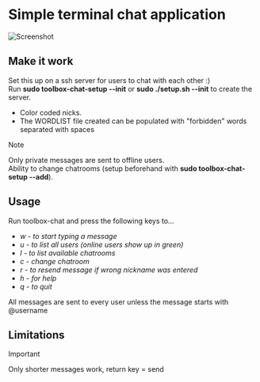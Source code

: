 # Simple terminal chat application
![Screenshot](https://github.com/william-andersson/chat/blob/main/Screenshot.png)

## Make it work

Set this up on a ssh server for users to chat with each other :)<br>
Run **sudo toolbox-chat-setup --init** or **sudo ./setup.sh --init** to create the server.

- Color coded nicks.
- The WORDLIST file created can be populated with "forbidden" words separated with spaces

> [!NOTE]
> Only private messages are sent to offline users.<br>
> Ability to change chatrooms (setup beforehand with **sudo toolbox-chat-setup --add**).

## Usage
Run toolbox-chat and press the following keys to...

* *w - to start typing a message*
* *u - to list all users (online users show up in green)*
* *l - to list available chatrooms*
* *c - change chatroom*
* *r - to resend message if wrong nickname was entered*
* *h - for help*
* *q - to quit*

All messages are sent to every user unless the message starts with @username<br>

## Limitations
> [!IMPORTANT]
> Only shorter messages work, return key = send
